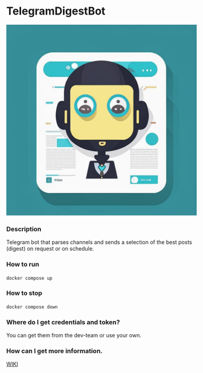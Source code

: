 # TelegramDigestBot

![logo](./assets/logo.jpg)

### Description
Telegram bot that parses channels and sends a selection of the best posts (digest) on request or on schedule.

### How to run

`docker compose up`

### How to stop

`docker compose down`

### Where do I get credentials and token?

You can get them from the dev-team or use your own.

### How can I get more information.

[WIKI](WIKI.md)
